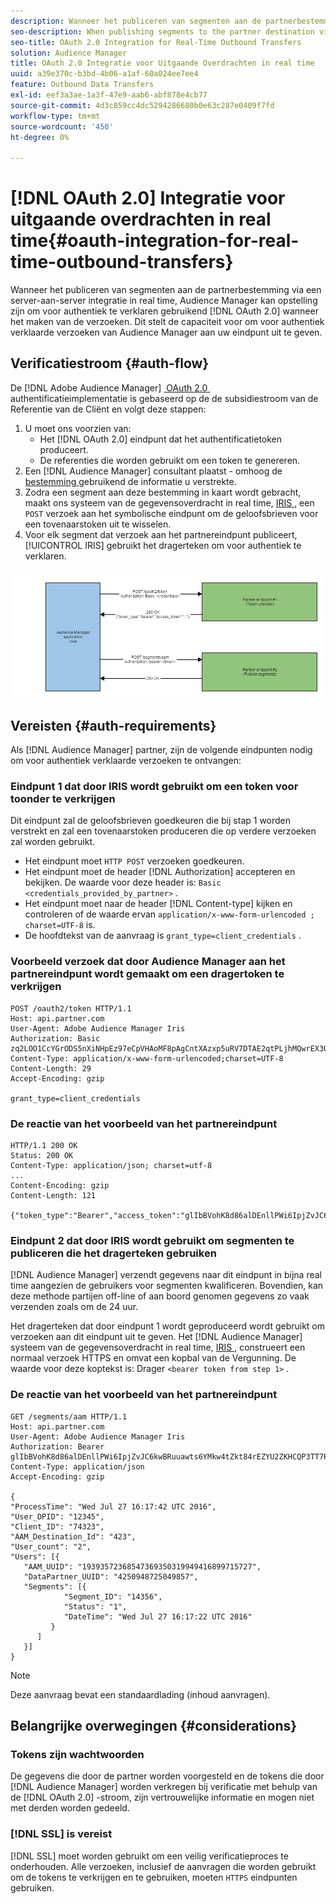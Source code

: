 ```yaml
---
description: Wanneer het publiceren van segmenten aan de partnerbestemming via een server-aan-server integratie in real time, kan Audience Manager opstelling zijn om het gebruiken van OAuth 2.0 voor authentiek te verklaren wanneer het maken van de verzoeken. Dit stelt de capaciteit voor om voor authentiek verklaarde verzoeken van Audience Manager aan uw eindpunt uit te geven.
seo-description: When publishing segments to the partner destination via a realtime server-to-server integration, Audience Manager can be set up to authenticate using OAuth 2.0 when making the requests. This presents the ability to issue authenticated requests from Audience Manager to your endpoint.
seo-title: OAuth 2.0 Integration for Real-Time Outbound Transfers
solution: Audience Manager
title: OAuth 2.0 Integratie voor Uitgaande Overdrachten in real time
uuid: a39e370c-b3bd-4b06-a1af-60a024ee7ee4
feature: Outbound Data Transfers
exl-id: eef3a3ae-1a3f-47e9-aab6-abf878e4cb77
source-git-commit: 4d3c859cc4dc5294286680b0e63c287e0409f7fd
workflow-type: tm+mt
source-wordcount: '450'
ht-degree: 0%

---
```


# [!DNL OAuth 2.0] Integratie voor uitgaande overdrachten in real time{#oauth-integration-for-real-time-outbound-transfers}

Wanneer het publiceren van segmenten aan de partnerbestemming via een server-aan-server integratie in real time, Audience Manager kan opstelling zijn om voor authentiek te verklaren gebruikend [!DNL OAuth 2.0] wanneer het maken van de verzoeken. Dit stelt de capaciteit voor om voor authentiek verklaarde verzoeken van Audience Manager aan uw eindpunt uit te geven.

## Verificatiestroom {#auth-flow}

De [!DNL Adobe Audience Manager] [&#x200B; OAuth 2.0 &#x200B;](https://tools.ietf.org/html/rfc6749#section-4.4) authentificatieimplementatie is gebaseerd op de de subsidiestroom van de Referentie van de Cliënt en volgt deze stappen:

1. U moet ons voorzien van:
   * Het [!DNL OAuth 2.0] eindpunt dat het authentificatietoken produceert.
   * De referenties die worden gebruikt om een token te genereren.
1. Een [!DNL Audience Manager] consultant plaatst - omhoog de [&#x200B; bestemming &#x200B;](../../../features/destinations/destinations.md) gebruikend de informatie u verstrekte.
1. Zodra een segment aan deze bestemming in kaart wordt gebracht, maakt ons systeem van de gegevensoverdracht in real time, [&#x200B; IRIS &#x200B;](../../../reference/system-components/components-data-action.md#iris), een `POST` verzoek aan het symbolische eindpunt om de geloofsbrieven voor een tovenaarstoken uit te wisselen.
1. Voor elk segment dat verzoek aan het partnereindpunt publiceert, [!UICONTROL IRIS] gebruikt het dragerteken om voor authentiek te verklaren.

![](assets/oauth2-iris.png)

## Vereisten {#auth-requirements}

Als [!DNL Audience Manager] partner, zijn de volgende eindpunten nodig om voor authentiek verklaarde verzoeken te ontvangen:

### Eindpunt 1 dat door IRIS wordt gebruikt om een token voor toonder te verkrijgen

Dit eindpunt zal de geloofsbrieven goedkeuren die bij stap 1 worden verstrekt en zal een tovenaarstoken produceren die op verdere verzoeken zal worden gebruikt.

* Het eindpunt moet `HTTP POST` verzoeken goedkeuren.
* Het eindpunt moet de header [!DNL Authorization] accepteren en bekijken. De waarde voor deze header is: `Basic <credentials_provided_by_partner>` .
* Het eindpunt moet naar de header [!DNL Content-type] kijken en controleren of de waarde ervan `application/x-www-form-urlencoded ; charset=UTF-8` is.
* De hoofdtekst van de aanvraag is `grant_type=client_credentials` .

### Voorbeeld verzoek dat door Audience Manager aan het partnereindpunt wordt gemaakt om een dragertoken te verkrijgen

```
POST /oauth2/token HTTP/1.1
Host: api.partner.com
User-Agent: Adobe Audience Manager Iris
Authorization: Basic zq2LOO1CcYGrODS5nXiNHpEz97eCpVHAoMF8pAgCntXAzxp5uRV7DTAE2qtPLjhMQwrEX3O6MHV4S
Content-Type: application/x-www-form-urlencoded;charset=UTF-8
Content-Length: 29
Accept-Encoding: gzip
  
grant_type=client_credentials
```

### De reactie van het voorbeeld van het partnereindpunt

```
HTTP/1.1 200 OK
Status: 200 OK
Content-Type: application/json; charset=utf-8
...
Content-Encoding: gzip
Content-Length: 121
  
{"token_type":"Bearer","access_token":"glIbBVohK8d86alDEnllPWi6IpjZvJC6kwBRuuawts6YMkw4tZkt84rEZYU2ZKHCQP3TT7PnzCQPI0yY"}
```

### Eindpunt 2 dat door IRIS wordt gebruikt om segmenten te publiceren die het dragerteken gebruiken

[!DNL Audience Manager] verzendt gegevens naar dit eindpunt in bijna real time aangezien de gebruikers voor segmenten kwalificeren. Bovendien, kan deze methode partijen off-line of aan boord genomen gegevens zo vaak verzenden zoals om de 24 uur.

Het dragerteken dat door eindpunt 1 wordt geproduceerd wordt gebruikt om verzoeken aan dit eindpunt uit te geven. Het [!DNL Audience Manager] systeem van de gegevensoverdracht in real time, [&#x200B; IRIS &#x200B;](../../../reference/system-components/components-data-action.md#iris), construeert een normaal verzoek HTTPS en omvat een kopbal van de Vergunning. De waarde voor deze koptekst is: Drager `<bearer token from step 1>` .

### De reactie van het voorbeeld van het partnereindpunt

```
GET /segments/aam HTTP/1.1
Host: api.partner.com
User-Agent: Adobe Audience Manager Iris
Authorization: Bearer glIbBVohK8d86alDEnllPWi6IpjZvJC6kwBRuuawts6YMkw4tZkt84rEZYU2ZKHCQP3TT7PnzCQPI0yY
Content-Type: application/json
Accept-Encoding: gzip
   
{
"ProcessTime": "Wed Jul 27 16:17:42 UTC 2016",
"User_DPID": "12345",
"Client_ID": "74323",
"AAM_Destination_Id": "423",
"User_count": "2",
"Users": [{
   "AAM_UUID": "19393572368547369350319949416899715727",
   "DataPartner_UUID": "4250948725049857",
   "Segments": [{
            "Segment_ID": "14356",
            "Status": "1",
            "DateTime": "Wed Jul 27 16:17:22 UTC 2016"
         }
      ]
   }]
}
```

>[!NOTE]
>
>Deze aanvraag bevat een standaardlading (inhoud aanvragen).

## Belangrijke overwegingen {#considerations}

### Tokens zijn wachtwoorden

De gegevens die door de partner worden voorgesteld en de tokens die door [!DNL Audience Manager] worden verkregen bij verificatie met behulp van de [!DNL OAuth 2.0] -stroom, zijn vertrouwelijke informatie en mogen niet met derden worden gedeeld.

### [!DNL SSL] is vereist

[!DNL SSL] moet worden gebruikt om een veilig verificatieproces te onderhouden. Alle verzoeken, inclusief de aanvragen die worden gebruikt om de tokens te verkrijgen en te gebruiken, moeten `HTTPS` eindpunten gebruiken.
